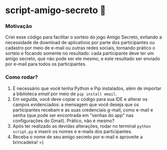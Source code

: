 # script-amigo-secreto 🎁

### Motivação
Criei esse código para facilitar o sorteio do jogo Amigo Secreto, evitando a necessidade de download de aplicativos por parte dos participantes ou cadastro por meio de e-mail ou outras redes sociais, tornando prático o sorteio e focando somente no resultado: cada participante deve ter um amigo secreto, que não pode ser ele mesmo, e este resultado ser enviado por e-mail para todos os participantes.

### Como rodar?
1. É necessário que você tenha Python e Pip instalados, além de importar a biblioteca *email* por meio de ```pip install email```.
2. Em seguida, você deve copiar o código para sua IDE e alterar os campos evidenciados: a mensagem que você deseja que os participantes recebam e as suas credenciais g-mail, como e-mail e senha (que pode ser encontrada em "senhas do app" nas configurações do Gmail). Prático, não é mesmo?
3. Após ter realizado as devidas alterações, rodar no terminal ```python script.py``` e inserir os nomes e e-mails dos participantes.
4. Receba o nome de seu amigo secreto por e-mail e aproveite a brincadeira! =)
